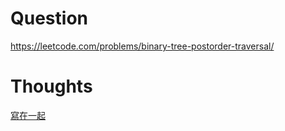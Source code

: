 # Question
https://leetcode.com/problems/binary-tree-postorder-traversal/

# Thoughts

[寫在一起](../0094.BinaryTreeInorderTraversal/README.md)